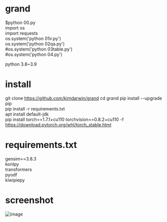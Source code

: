 # grand
$python 00.py  
import os  
import requests  
os.system('python 01ir.py')  
os.system('python 02qa.py')  
#os.system('python 03table.py')  
#os.system('python 04.py')  


python 3.8~3.9
# install
git clone https://github.com/kimdarwin/grand
cd grand
pip install --upgrade pip  
pip install -r requirements.txt  
apt install default-jdk  
pip install torch==1.7.1+cu110 torchvision==0.8.2+cu110 -f https://download.pytorch.org/whl/torch_stable.html

# requirements.txt  
gensim==3.8.3  
konlpy  
transformers  
pyodf  
kiwipiepy  

# screenshot
![image](https://user-images.githubusercontent.com/2725508/205593856-6c7ad268-b22d-4296-be1a-d0fe7dd244dc.png)
